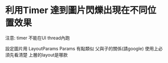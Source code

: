 # 利用Timer 達到圖片閃爍出現在不同位置效果

注意:
timer 不能在UI thread內跑

設定圖片用 LayoutParams
Params 有點類似 父與子的關係(請google)
使用上必須先看清楚 上層的layout是哪款
